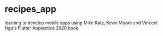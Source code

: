 # recipes_app
learning to develop mobile apps using Mike Katz, Kevin Moore and Vincent Ngo's Flutter Apprentice 2020 book. 
